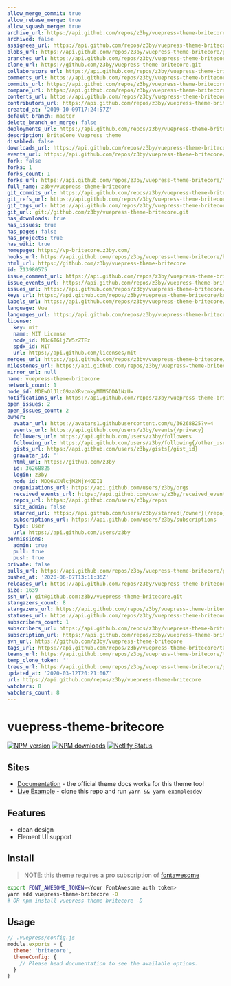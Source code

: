 ```yaml
---
allow_merge_commit: true
allow_rebase_merge: true
allow_squash_merge: true
archive_url: https://api.github.com/repos/z3by/vuepress-theme-britecore/{archive_format}{/ref}
archived: false
assignees_url: https://api.github.com/repos/z3by/vuepress-theme-britecore/assignees{/user}
blobs_url: https://api.github.com/repos/z3by/vuepress-theme-britecore/git/blobs{/sha}
branches_url: https://api.github.com/repos/z3by/vuepress-theme-britecore/branches{/branch}
clone_url: https://github.com/z3by/vuepress-theme-britecore.git
collaborators_url: https://api.github.com/repos/z3by/vuepress-theme-britecore/collaborators{/collaborator}
comments_url: https://api.github.com/repos/z3by/vuepress-theme-britecore/comments{/number}
commits_url: https://api.github.com/repos/z3by/vuepress-theme-britecore/commits{/sha}
compare_url: https://api.github.com/repos/z3by/vuepress-theme-britecore/compare/{base}...{head}
contents_url: https://api.github.com/repos/z3by/vuepress-theme-britecore/contents/{+path}
contributors_url: https://api.github.com/repos/z3by/vuepress-theme-britecore/contributors
created_at: '2019-10-09T17:24:57Z'
default_branch: master
delete_branch_on_merge: false
deployments_url: https://api.github.com/repos/z3by/vuepress-theme-britecore/deployments
description: BriteCore Vuepress theme
disabled: false
downloads_url: https://api.github.com/repos/z3by/vuepress-theme-britecore/downloads
events_url: https://api.github.com/repos/z3by/vuepress-theme-britecore/events
fork: false
forks: 1
forks_count: 1
forks_url: https://api.github.com/repos/z3by/vuepress-theme-britecore/forks
full_name: z3by/vuepress-theme-britecore
git_commits_url: https://api.github.com/repos/z3by/vuepress-theme-britecore/git/commits{/sha}
git_refs_url: https://api.github.com/repos/z3by/vuepress-theme-britecore/git/refs{/sha}
git_tags_url: https://api.github.com/repos/z3by/vuepress-theme-britecore/git/tags{/sha}
git_url: git://github.com/z3by/vuepress-theme-britecore.git
has_downloads: true
has_issues: true
has_pages: false
has_projects: true
has_wiki: true
homepage: https://vp-britecore.z3by.com/
hooks_url: https://api.github.com/repos/z3by/vuepress-theme-britecore/hooks
html_url: https://github.com/z3by/vuepress-theme-britecore
id: 213980575
issue_comment_url: https://api.github.com/repos/z3by/vuepress-theme-britecore/issues/comments{/number}
issue_events_url: https://api.github.com/repos/z3by/vuepress-theme-britecore/issues/events{/number}
issues_url: https://api.github.com/repos/z3by/vuepress-theme-britecore/issues{/number}
keys_url: https://api.github.com/repos/z3by/vuepress-theme-britecore/keys{/key_id}
labels_url: https://api.github.com/repos/z3by/vuepress-theme-britecore/labels{/name}
language: Vue
languages_url: https://api.github.com/repos/z3by/vuepress-theme-britecore/languages
license:
  key: mit
  name: MIT License
  node_id: MDc6TGljZW5zZTEz
  spdx_id: MIT
  url: https://api.github.com/licenses/mit
merges_url: https://api.github.com/repos/z3by/vuepress-theme-britecore/merges
milestones_url: https://api.github.com/repos/z3by/vuepress-theme-britecore/milestones{/number}
mirror_url: null
name: vuepress-theme-britecore
network_count: 1
node_id: MDEwOlJlcG9zaXRvcnkyMTM5ODA1NzU=
notifications_url: https://api.github.com/repos/z3by/vuepress-theme-britecore/notifications{?since,all,participating}
open_issues: 2
open_issues_count: 2
owner:
  avatar_url: https://avatars1.githubusercontent.com/u/36268825?v=4
  events_url: https://api.github.com/users/z3by/events{/privacy}
  followers_url: https://api.github.com/users/z3by/followers
  following_url: https://api.github.com/users/z3by/following{/other_user}
  gists_url: https://api.github.com/users/z3by/gists{/gist_id}
  gravatar_id: ''
  html_url: https://github.com/z3by
  id: 36268825
  login: z3by
  node_id: MDQ6VXNlcjM2MjY4ODI1
  organizations_url: https://api.github.com/users/z3by/orgs
  received_events_url: https://api.github.com/users/z3by/received_events
  repos_url: https://api.github.com/users/z3by/repos
  site_admin: false
  starred_url: https://api.github.com/users/z3by/starred{/owner}{/repo}
  subscriptions_url: https://api.github.com/users/z3by/subscriptions
  type: User
  url: https://api.github.com/users/z3by
permissions:
  admin: true
  pull: true
  push: true
private: false
pulls_url: https://api.github.com/repos/z3by/vuepress-theme-britecore/pulls{/number}
pushed_at: '2020-06-07T13:11:36Z'
releases_url: https://api.github.com/repos/z3by/vuepress-theme-britecore/releases{/id}
size: 1639
ssh_url: git@github.com:z3by/vuepress-theme-britecore.git
stargazers_count: 8
stargazers_url: https://api.github.com/repos/z3by/vuepress-theme-britecore/stargazers
statuses_url: https://api.github.com/repos/z3by/vuepress-theme-britecore/statuses/{sha}
subscribers_count: 1
subscribers_url: https://api.github.com/repos/z3by/vuepress-theme-britecore/subscribers
subscription_url: https://api.github.com/repos/z3by/vuepress-theme-britecore/subscription
svn_url: https://github.com/z3by/vuepress-theme-britecore
tags_url: https://api.github.com/repos/z3by/vuepress-theme-britecore/tags
teams_url: https://api.github.com/repos/z3by/vuepress-theme-britecore/teams
temp_clone_token: ''
trees_url: https://api.github.com/repos/z3by/vuepress-theme-britecore/git/trees{/sha}
updated_at: '2020-03-12T20:21:06Z'
url: https://api.github.com/repos/z3by/vuepress-theme-britecore
watchers: 8
watchers_count: 8
---
```


# vuepress-theme-britecore

[![NPM version](https://badgen.net/npm/v/vuepress-theme-britecore)](https://npmjs.com/package/vuepress-theme-britecore) [![NPM downloads](https://badgen.net/npm/dt/vuepress-theme-britecore)](https://npmjs.com/package/vuepress-theme-britecore)
[![Netlify Status](https://api.netlify.com/api/v1/badges/f3e7e71b-6d24-4878-9527-256d4f42011b/deploy-status)](https://app.netlify.com/sites/vp-britecore/deploys)

## Sites

- [Documentation](https://vuepress.vuejs.org/theme/) - the official theme docs works for this theme too!
- [Live Example](https://vp-britecore.z3by.com/) - clone this repo and run `yarn && yarn example:dev`


## Features
- clean design
- Element UI support

## Install
> NOTE: this theme requires a pro subscription of [fontawesome](http://fontawesome.com/)

```bash
export FONT_AWESOME_TOKEN=<Your FontAwesome auth token>
yarn add vuepress-theme-britecore -D
# OR npm install vuepress-theme-britecore -D
```

## Usage

```js
// .vuepress/config.js
module.exports = {
  theme: 'britecore',
  themeConfig: {
    // Please head documentation to see the available options.
  }
}
```

